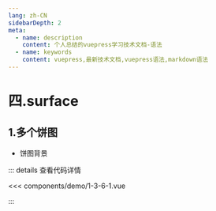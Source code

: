 ```yaml
---
lang: zh-CN
sidebarDepth: 2
meta:
  - name: description
    content: 个人总结的vuepress学习技术文档-语法
  - name: keywords
    content: vuepress,最新技术文档,vuepress语法,markdown语法
---
```


# 四.surface

## 1.多个饼图

- 饼图背景


  <Container url="/resume/demo/?type=echarts&name=1-3-6-1.vue" />

::: details 查看代码详情

<<< components/demo/1-3-6-1.vue

:::